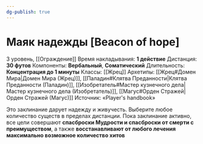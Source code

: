 ```yaml
---
dg-publish: true
---
```

# Маяк надежды [Beacon of hope]
3 уровень, [[Ограждение]]
Время накладывания: **1 действие**
Дистанция: **30 футов**
Компоненты: **Вербальный**, **Соматический**
Длительность: **Концентрация до 1 минуты**
Классы: [[Жрец]]
Архетипы: [[Жрец#Домен Мира|Домен Мира (Жрец)]], [[Паладин#Клятва Преданности|Клятва Преданности (Паладин)]], [[Изобретатель#Мастер кузнечного дела|Мастер кузнечного дела (Изобретатель)]], [[Магус#Орден Стражей|Орден Стражей (Магус)]]
Источник: «Player's handbook»

Это заклинание дарует надежду и живучесть. Выберите любое количество существ в пределах дистанции. Пока заклинание активно, все цели совершают **спасброски Мудрости и спасброски от смерти с преимуществом**, а также **восстанавливают от любого лечения максимально возможное количество хитов**